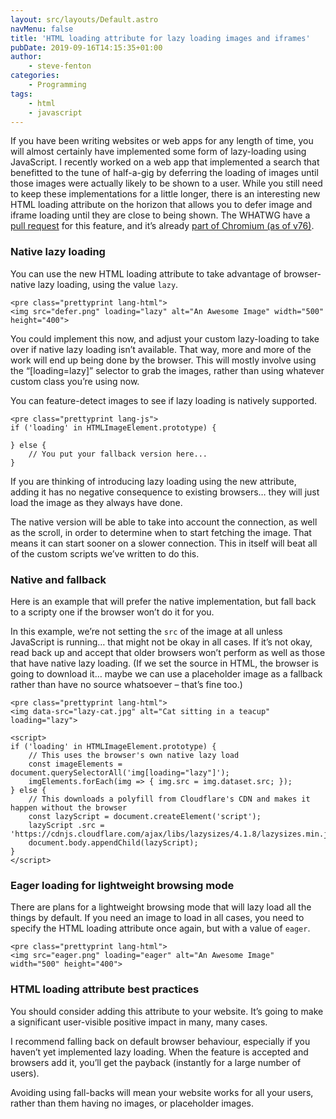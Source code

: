 ```yaml
---
layout: src/layouts/Default.astro
navMenu: false
title: 'HTML loading attribute for lazy loading images and iframes'
pubDate: 2019-09-16T14:15:35+01:00
author:
    - steve-fenton
categories:
    - Programming
tags:
    - html
    - javascript
---
```


If you have been writing websites or web apps for any length of time, you will almost certainly have implemented some form of lazy-loading using JavaScript. I recently worked on a web app that implemented a search that benefitted to the tune of half-a-gig by deferring the loading of images until those images were actually likely to be shown to a user. While you still need to keep these implementations for a little longer, there is an interesting new HTML loading attribute on the horizon that allows you to defer image and iframe loading until they are close to being shown. The WHATWG have a [pull request](https://github.com/whatwg/html/pull/3752) for this feature, and it’s already [part of Chromium (as of v76)](https://web.dev/native-lazy-loading).

### Native lazy loading

You can use the new HTML loading attribute to take advantage of browser-native lazy loading, using the value `lazy`.

```
<pre class="prettyprint lang-html">
<img src="defer.png" loading="lazy" alt="An Awesome Image" width="500" height="400">
```
You could implement this now, and adjust your custom lazy-loading to take over if native lazy loading isn’t available. That way, more and more of the work will end up being done by the browser. This will mostly involve using the “\[loading=lazy\]” selector to grab the images, rather than using whatever custom class you’re using now.

You can feature-detect images to see if lazy loading is natively supported.

```
<pre class="prettyprint lang-js">
if ('loading' in HTMLImageElement.prototype) {

} else {
    // You put your fallback version here...
}
```
If you are thinking of introducing lazy loading using the new attribute, adding it has no negative consequence to existing browsers… they will just load the image as they always have done.

The native version will be able to take into account the connection, as well as the scroll, in order to determine when to start fetching the image. That means it can start sooner on a slower connection. This in itself will beat all of the custom scripts we’ve written to do this.

### Native and fallback

Here is an example that will prefer the native implementation, but fall back to a scripty one if the browser won’t do it for you.

In this example, we’re not setting the `src` of the image at all unless JavaScript is running… that might not be okay in all cases. If it’s not okay, read back up and accept that older browsers won’t perform as well as those that have native lazy loading. (If we set the source in HTML, the browser is going to download it… maybe we can use a placeholder image as a fallback rather than have no source whatsoever – that’s fine too.)

```
<pre class="prettyprint lang-html">
<img data-src="lazy-cat.jpg" alt="Cat sitting in a teacup" loading="lazy">

<script>
if ('loading' in HTMLImageElement.prototype) {
    // This uses the browser's own native lazy load
    const imageElements = document.querySelectorAll('img[loading="lazy"]');
    imgElements.forEach(img => { img.src = img.dataset.src; });
} else {
    // This downloads a polyfill from Cloudflare's CDN and makes it happen without the browser
    const lazyScript = document.createElement('script');
    lazyScript .src = 'https://cdnjs.cloudflare.com/ajax/libs/lazysizes/4.1.8/lazysizes.min.js';
    document.body.appendChild(lazyScript);
}
</script>
```
### Eager loading for lightweight browsing mode

There are plans for a lightweight browsing mode that will lazy load all the things by default. If you need an image to load in all cases, you need to specify the HTML loading attribute once again, but with a value of `eager`.

```
<pre class="prettyprint lang-html">
<img src="eager.png" loading="eager" alt="An Awesome Image" width="500" height="400">
```
### HTML loading attribute best practices

You should consider adding this attribute to your website. It’s going to make a significant user-visible positive impact in many, many cases.

I recommend falling back on default browser behaviour, especially if you haven’t yet implemented lazy loading. When the feature is accepted and browsers add it, you’ll get the payback (instantly for a large number of users).

Avoiding using fall-backs will mean your website works for all your users, rather than them having no images, or placeholder images.